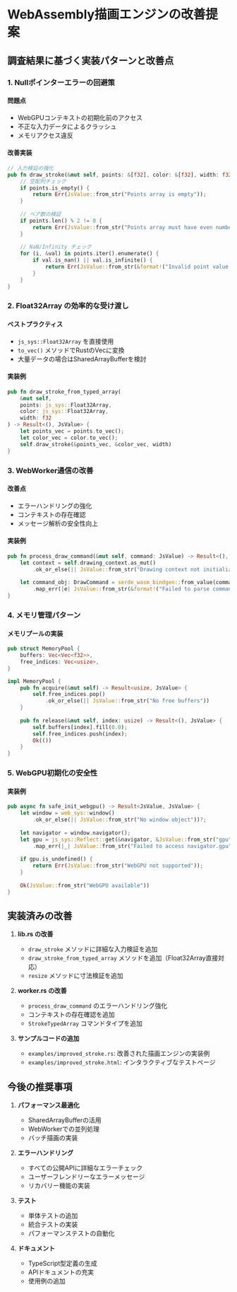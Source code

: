 # WebAssembly描画エンジンの改善提案

## 調査結果に基づく実装パターンと改善点

### 1. **Nullポインターエラーの回避策**

#### 問題点
- WebGPUコンテキストの初期化前のアクセス
- 不正な入力データによるクラッシュ
- メモリアクセス違反

#### 改善実装
```rust
// 入力検証の強化
pub fn draw_stroke(&mut self, points: &[f32], color: &[f32], width: f32) -> Result<(), JsValue> {
    // 空配列チェック
    if points.is_empty() {
        return Err(JsValue::from_str("Points array is empty"));
    }
    
    // ペア数の検証
    if points.len() % 2 != 0 {
        return Err(JsValue::from_str("Points array must have even number of values"));
    }
    
    // NaN/Infinity チェック
    for (i, &val) in points.iter().enumerate() {
        if val.is_nan() || val.is_infinite() {
            return Err(JsValue::from_str(&format!("Invalid point value at index {}", i)));
        }
    }
}
```

### 2. **Float32Array の効率的な受け渡し**

#### ベストプラクティス
- `js_sys::Float32Array` を直接使用
- `to_vec()` メソッドでRustのVecに変換
- 大量データの場合はSharedArrayBufferを検討

#### 実装例
```rust
pub fn draw_stroke_from_typed_array(
    &mut self, 
    points: js_sys::Float32Array, 
    color: js_sys::Float32Array, 
    width: f32
) -> Result<(), JsValue> {
    let points_vec = points.to_vec();
    let color_vec = color.to_vec();
    self.draw_stroke(&points_vec, &color_vec, width)
}
```

### 3. **WebWorker通信の改善**

#### 改善点
- エラーハンドリングの強化
- コンテキストの存在確認
- メッセージ解析の安全性向上

#### 実装例
```rust
pub fn process_draw_command(&mut self, command: JsValue) -> Result<(), JsValue> {
    let context = self.drawing_context.as_mut()
        .ok_or_else(|| JsValue::from_str("Drawing context not initialized"))?;
    
    let command_obj: DrawCommand = serde_wasm_bindgen::from_value(command)
        .map_err(|e| JsValue::from_str(&format!("Failed to parse command: {:?}", e)))?;
}
```

### 4. **メモリ管理パターン**

#### メモリプールの実装
```rust
pub struct MemoryPool {
    buffers: Vec<Vec<f32>>,
    free_indices: Vec<usize>,
}

impl MemoryPool {
    pub fn acquire(&mut self) -> Result<usize, JsValue> {
        self.free_indices.pop()
            .ok_or_else(|| JsValue::from_str("No free buffers"))
    }
    
    pub fn release(&mut self, index: usize) -> Result<(), JsValue> {
        self.buffers[index].fill(0.0);
        self.free_indices.push(index);
        Ok(())
    }
}
```

### 5. **WebGPU初期化の安全性**

#### 実装例
```rust
pub async fn safe_init_webgpu() -> Result<JsValue, JsValue> {
    let window = web_sys::window()
        .ok_or_else(|| JsValue::from_str("No window object"))?;
    
    let navigator = window.navigator();
    let gpu = js_sys::Reflect::get(&navigator, &JsValue::from_str("gpu"))
        .map_err(|_| JsValue::from_str("Failed to access navigator.gpu"))?;
    
    if gpu.is_undefined() {
        return Err(JsValue::from_str("WebGPU not supported"));
    }
    
    Ok(JsValue::from_str("WebGPU available"))
}
```

## 実装済みの改善

1. **lib.rs の改善**
   - `draw_stroke` メソッドに詳細な入力検証を追加
   - `draw_stroke_from_typed_array` メソッドを追加（Float32Array直接対応）
   - `resize` メソッドに寸法検証を追加

2. **worker.rs の改善**
   - `process_draw_command` のエラーハンドリング強化
   - コンテキストの存在確認を追加
   - `StrokeTypedArray` コマンドタイプを追加

3. **サンプルコードの追加**
   - `examples/improved_stroke.rs`: 改善された描画エンジンの実装例
   - `examples/improved_stroke.html`: インタラクティブなテストページ

## 今後の推奨事項

1. **パフォーマンス最適化**
   - SharedArrayBufferの活用
   - WebWorkerでの並列処理
   - バッチ描画の実装

2. **エラーハンドリング**
   - すべての公開APIに詳細なエラーチェック
   - ユーザーフレンドリーなエラーメッセージ
   - リカバリー機能の実装

3. **テスト**
   - 単体テストの追加
   - 統合テストの実装
   - パフォーマンステストの自動化

4. **ドキュメント**
   - TypeScript型定義の生成
   - APIドキュメントの充実
   - 使用例の追加